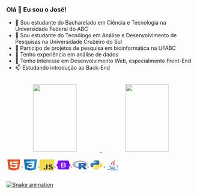 ### Olá 👋 Eu sou o José!

- 🔭 Sou estudante do Bacharelado em Ciência e Tecnologia na Universidade Federal do ABC
- 🌱 Sou estudante do Tecnólogo em Análise e Desenvolvimento de Pesquisas na Universidade Cruzeiro do Sul
- 👯 Participo de projetos de pesquisa em bioinformática na UFABC
- 🤔 Tenho experiência em análise de dados
- 💬 Tenho interesse em Desenvolvimento Web, especialmente Front-End
- 📫 Estudando introdução ao Back-End

##

<div align="center">
  <a href="https://github.com/jose-amorim">
  <img height="180em" width="48%" src="https://github-readme-stats.vercel.app/api?username=jose-amorim&show_icons=true&theme=radical&include_all_commits=true&count_private=true"/>
  <img height="180em" width="48%" src="https://github-readme-stats.vercel.app/api/top-langs/?username=jose-amorim&layout=compact&langs_count=7&theme=radical"/>
</div>

<div style="display: inline_block"><br>
  <img align="center" height="30" width="40" src="https://github.com/devicons/devicon/blob/master/icons/html5/html5-original.svg">
  <img align="center" height="30" width="40" src="https://raw.githubusercontent.com/devicons/devicon/master/icons/css3/css3-original.svg">
  <img align="center" height="30" width="40" src="https://github.com/devicons/devicon/blob/master/icons/javascript/javascript-original.svg">
  <img align="center" height="30" width="40" src="https://github.com/devicons/devicon/blob/master/icons/bootstrap/bootstrap-original.svg">
  <img align="center" height="30" width="40" src="https://github.com/devicons/devicon/blob/master/icons/r/r-original.svg">
  <img align="center" height="30" width="40" src="https://raw.githubusercontent.com/devicons/devicon/master/icons/python/python-original.svg">
  <img align="center" height="30" width="40" src="https://github.com/devicons/devicon/blob/master/icons/java/java-original.svg">
</div>

##

![Snake animation](https://github.com/jose-amorim/jose-amorim/blob/output/github-contribution-grid-snake.svg)
